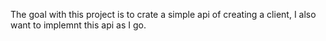 The goal with this project is to crate a simple api of creating a client, I also want to implemnt this api as I go.
